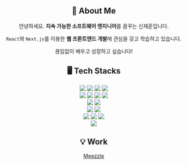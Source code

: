 <div align="center">
  
  ## 📌 About Me
  안녕하세요. <b>지속 가능한 소프트웨어 엔지니어</b>를 꿈꾸는 신재훈입니다.

  `React`와 `Next.js`를 이용한 **웹 프론트엔드 개발**에 관심을 갖고 학습하고 있습니다.

  끊임없이 배우고 성장하고 싶습니다!
  <br>
  
  ## 🖥 Tech Stacks

  <img src="https://img.shields.io/badge/html5-E34F26?style=for-the-badge&logo=html5&logoColor=white">
  <img src="https://img.shields.io/badge/css3-1572B6?style=for-the-badge&logo=css3&logoColor=white">
  <img src="https://img.shields.io/badge/javascript-F7DF1E?style=for-the-badge&logo=javascript&logoColor=white">
  <img src="https://img.shields.io/badge/typescript-3178C6?style=for-the-badge&logo=typescript&logoColor=white">
  <br/>
  <img src="https://img.shields.io/badge/react-61DAFB?style=for-the-badge&logo=react&logoColor=white">
  <img src="https://img.shields.io/badge/next.js-000000?style=for-the-badge&logo=next.js&logoColor=white">
  <img src="https://img.shields.io/badge/react_query-FF4154?style=for-the-badge&logo=react-query&logoColor=white">
  <img src="https://img.shields.io/badge/styled_components-DB7093?style=for-the-badge&logo=styled-components&logoColor=white">
  <br/>
  <img src="https://img.shields.io/badge/python-3776AB?style=for-the-badge&logo=python&logoColor=white">
  <img src="https://img.shields.io/badge/C/C++-A8B9CC?style=for-the-badge&logo=c&logoColor=white">
  <br/>
  <img src="https://img.shields.io/badge/node.js-339933?style=for-the-badge&logo=Node.js&logoColor=white">
  <img src="https://img.shields.io/badge/express-000000?style=for-the-badge&logo=express&logoColor=white">
  <br/>
  <img src="https://img.shields.io/badge/git-F05032?style=for-the-badge&logo=git&logoColor=white">
  <img src="https://img.shields.io/badge/github-181717?style=for-the-badge&logo=github&logoColor=white">
  <img src="https://img.shields.io/badge/figma-F24E1E?style=for-the-badge&logo=figma&logoColor=white">
  <br/>
  <img src="https://img.shields.io/badge/linux-FCC624?style=for-the-badge&logo=linux&logoColor=black">
  <br/>
  
  ## 💡 Work
  
  <a href="https://meezzle.xyz/">Meezzle<a>
  <br/>
  

 
</div>
  

